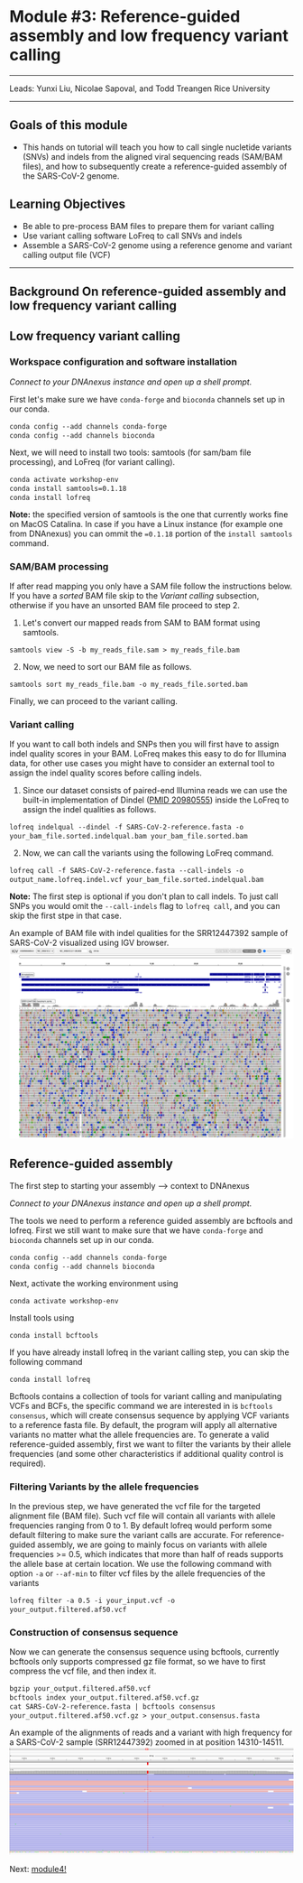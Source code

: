 
#  Module #3: Reference-guided assembly and low frequency variant calling

***
Leads: Yunxi Liu, Nicolae Sapoval, and Todd Treangen 
Rice University
***

## Goals of this module
* This hands on tutorial will teach you how to call single nucletide variants (SNVs) and indels from the aligned viral sequencing reads (SAM/BAM files), and how to subsequently create a reference-guided assembly of the SARS-CoV-2 genome.

## Learning Objectives
* Be able to pre-process BAM files to prepare them for variant calling
* Use variant calling software LoFreq to call SNVs and indels
* Assemble a SARS-CoV-2 genome using a reference genome and variant calling output file (VCF)

***

## Background On reference-guided assembly and low frequency variant calling

## Low frequency variant calling

### Workspace configuration and software installation

*Connect to your DNAnexus instance and open up a shell prompt.*

First let's make sure we have `conda-forge` and `bioconda` channels set up in our conda.
```
conda config --add channels conda-forge
conda config --add channels bioconda
```

Next, we will need to install two tools: samtools (for sam/bam file processing), and LoFreq (for variant calling).
```
conda activate workshop-env
conda install samtools=0.1.18
conda install lofreq
```

**Note:** the specified version of samtools is the one that currently works fine on MacOS Catalina. In case if you have a Linux instance (for example one from DNAnexus) you can ommit the `=0.1.18` portion of the `install samtools` command.

### SAM/BAM processing

If after read mapping you only have a SAM file follow the instructions below. If you have a *sorted* BAM file skip to the *Variant calling* subsection, otherwise if you have an unsorted BAM file proceed to step 2.

1. Let's convert our mapped reads from SAM to BAM format using samtools.
```
samtools view -S -b my_reads_file.sam > my_reads_file.bam
```

2. Now, we need to sort our BAM file as follows.
```
samtools sort my_reads_file.bam -o my_reads_file.sorted.bam
```

Finally, we can proceed to the variant calling.

### Variant calling

If you want to call both indels and SNPs then you will first have to assign indel quality scores in your BAM. LoFreq makes this easy to do for Illumina data, for other use cases you might have to consider an external tool to assign the indel quality scores before calling indels.

1. Since our dataset consists of paired-end Illumina reads we can use the built-in implementation of Dindel ([PMID 20980555](https://pubmed.ncbi.nlm.nih.gov/20980555/)) inside the LoFreq to assign the indel qualities as follows.
```
lofreq indelqual --dindel -f SARS-CoV-2-reference.fasta -o your_bam_file.sorted.indelqual.bam your_bam_file.sorted.bam
```

2. Now, we can call the variants using the following LoFreq command.
```
lofreq call -f SARS-CoV-2-reference.fasta --call-indels -o output_name.lofreq.indel.vcf your_bam_file.sorted.indelqual.bam
```

**Note:** The first step is optional if you don't plan to call indels. To just call SNPs you would omit the `--call-indels` flag to `lofreq call`, and you can skip the first stpe in that case.

An example of BAM file with indel qualities for the SRR12447392 sample of SARS-CoV-2 visualized using IGV browser.
![](Figures/IGV-SRR12447392-indel-quals.png)

## Reference-guided assembly

The first step to starting your assembly --> context to DNAnexus

*Connect to your DNAnexus instance and open up a shell prompt.*

The tools we need to perform a reference guided assembly are bcftools and lofreq. First we still want to make sure that we have `conda-forge` and `bioconda` channels set up in our conda.
```
conda config --add channels conda-forge
conda config --add channels bioconda
```
Next, activate the working environment using 
```
conda activate workshop-env
```
Install tools using 
```
conda install bcftools
```
If you have already install lofreq in the variant calling step, you can skip the following command
```
conda install lofreq
```
Bcftools contains a collection of tools for variant calling and manipulating VCFs and BCFs, the specific command we are interested in is `bcftools consensus`, which will create consensus sequence by applying VCF variants to a reference fasta file. By default, the program will apply all alternative variants no matter what the allele frequencies are. To generate a valid reference-guided assembly, first we want to filter the variants by their allele frequencies (and some other characteristics if additional quality control is required). 

### Filtering Variants by the allele frequencies

In the previous step, we have generated the vcf file for the targeted alignment file (BAM file). Such vcf file will contain all variants with allele frequencies ranging from 0 to 1. By default lofreq would perform some default filtering to make sure the variant calls are accurate. For reference-guided assembly, we are going to mainly focus on variants with allele frequencies >= 0.5, which indicates that more than half of reads supports the allele base at certain location. We use the following command with option `-a` or `--af-min` to filter vcf files by the allele frequencies of the variants
```
lofreq filter -a 0.5 -i your_input.vcf -o your_output.filtered.af50.vcf
```

### Construction of consensus sequence
Now we can generate the consensus sequence using bcftools, currently bcftools only supports compressed gz file format, so we have to first compress the vcf file, and then index it.
```
bgzip your_output.filtered.af50.vcf
bcftools index your_output.filtered.af50.vcf.gz
cat SARS-CoV-2-reference.fasta | bcftools consensus your_output.filtered.af50.vcf.gz > your_output.consensus.fasta
```

An example of the alignments of reads and a variant with high frequency for a SARS-CoV-2 sample (SRR12447392) zoomed in at position 14310-14511.
![](Figures/IGV-Zoom-in.png)

Next: [module4!](module4.rst)
